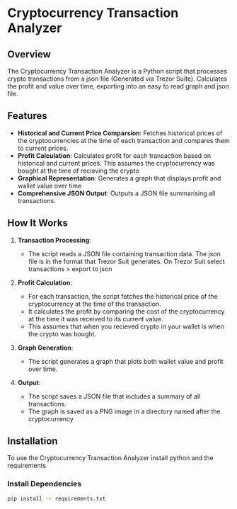 # Cryptocurrency Transaction Analyzer

## Overview

The Cryptocurrency Transaction Analyzer is a Python script that processes crypto transactions from a json file (Generated via Trezor Suite). Calculates the profit and value over time, exporting into an easy to read graph and json file.

## Features

- **Historical and Current Price Comparsion**: Fetches historical prices of the cryptocurrencies at the time of each transaction and compares them to current prices.
- **Profit Calculation**: Calculates profit for each transaction based on historical and current prices. This assumes the cryptocurrency was bought at the time of recieving the crypto
- **Graphical Representation**: Generates a graph that displays profit and wallet value over time
- **Comprehensive JSON Output**: Outputs a JSON file summarising all transactions.

## How It Works

1. **Transaction Processing**:
    - The script reads a JSON file containing transaction data. The json file is in the format that Trezor Suit generates. On Trezor Suit select transactions > export to json

2. **Profit Calculation**:
    - For each transaction, the script fetches the historical price of the cryptocurrency at the time of the transaction.
    - It calculates the profit by comparing the cost of the cryptocurrency at the time it was received to its current value.
    - This assumes that when you recieved crypto in your wallet is when the crypto was bought.

3. **Graph Generation**:
    - The script generates a graph that plots both wallet value and profit over time.

4. **Output**:
    - The script saves a JSON file that includes a summary of all transactions.
    - The graph is saved as a PNG image in a directory named after the cryptocurrency

## Installation

To use the Cryptocurrency Transaction Analyzer install python and the requirements

### Install Dependencies

```sh
pip install -r requirements.txt
